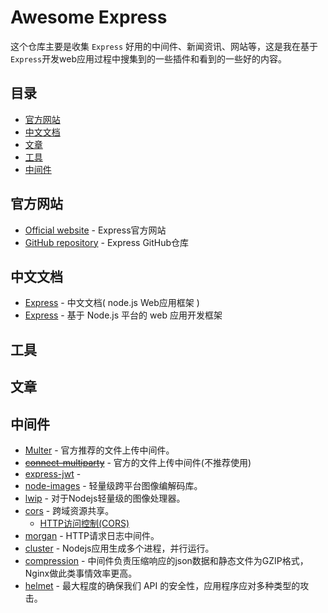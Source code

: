 # Awesome Express

这个仓库主要是收集 `Express` 好用的中间件、新闻资讯、网站等，这是我在基于`Express`开发web应用过程中搜集到的一些插件和看到的一些好的内容。

## 目录

- [官方网站](#官方网站)
- [中文文档](#中文文档)
- [文章](#文章)
- [工具](#工具)
- [中间件](#中间件)

## 官方网站

- [Official website](http://expressjs.com) - Express官方网站
- [GitHub repository](https://github.com/expressjs/express) - Express GitHub仓库

## 中文文档

- [Express](http://expressjs.jser.us/) - 中文文档( node.js Web应用框架 )
- [Express](http://www.expressjs.com.cn/) - 基于 Node.js 平台的 web 应用开发框架

## 工具

## 文章

## 中间件

- [Multer](https://github.com/expressjs/multer) - 官方推荐的文件上传中间件。
- <del>[connect-multiparty](https://github.com/expressjs/connect-multiparty)</del> - 官方的文件上传中间件(不推荐使用)
- [express-jwt](#) - 
- [node-images](https://github.com/zhangyuanwei/node-images) - 轻量级跨平台图像编解码库。
- [lwip](https://github.com/EyalAr/lwip) - 对于Nodejs轻量级的图像处理器。
- [cors](https://github.com/expressjs/cors) - 跨域资源共享。
    - [HTTP访问控制(CORS)](https://developer.mozilla.org/zh-CN/docs/Web/HTTP/Access_control_CORS)
- [morgan](https://github.com/expressjs/morgan) - HTTP请求日志中间件。
- [cluster](https://nodejs.org/api/cluster.html) - Nodejs应用生成多个进程，并行运行。
- [compression](https://github.com/expressjs/compression) - 中间件负责压缩响应的json数据和静态文件为GZIP格式，Nginx做此类事情效率更高。
- [helmet](https://github.com/helmetjs/helmet) - 最大程度的确保我们 API 的安全性，应用程序应对多种类型的攻击。